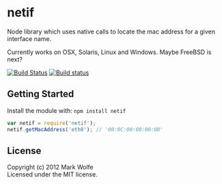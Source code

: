 # netif

Node library which uses native calls to locate the mac address for
a given interface name.

Currently works on OSX, Solaris, Linux and Windows. Maybe FreeBSD is next?

[![Build Status](https://secure.travis-ci.org/wolfeidau/node-netif.png)](http://travis-ci.org/wolfeidau/node-netif)
[![Build status](https://ci.appveyor.com/api/projects/status/6n0xxvu2a3bqxk3m?svg=true)](https://ci.appveyor.com/project/jpommerening/node-netif-4a9h8)

## Getting Started
Install the module with: `npm install netif`

```javascript
var netif = require('netif');
netif.getMacAddress('eth0'); // '00:0C:00:00:00:00'
```

## License
Copyright (c) 2012 Mark Wolfe  
Licensed under the MIT license.
